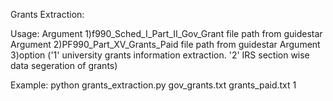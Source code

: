 Grants Extraction:

Usage:
Argument 1)f990_Sched_I_Part_II_Gov_Grant file path from guidestar
Argument 2)PF990_Part_XV_Grants_Paid file path from guidestar
Argument 3)option ('1' university grants information extraction. '2' IRS section wise data segeration of grants)
  
Example:
python grants_extraction.py gov_grants.txt grants_paid.txt 1
